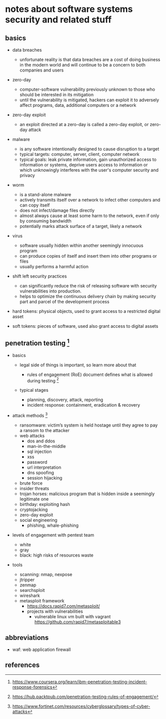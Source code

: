 # notes about software systems security and related stuff

## basics

- data breaches
  - unfortunate reality is that data breaches are a cost of doing business in the modern world 
    and will continue to be a concern to both companies and users

- zero-day
  - computer-software vulnerability previously unknown to those who should be interested in its mitigation
  - until the vulnerability is mitigated, hackers can exploit it to adversely affect programs, data, 
    additional computers or a network

- zero-day exploit 
  - an exploit directed at a zero-day is called a zero-day exploit, or zero-day attack

- malware
  - is any software intentionally designed to cause disruption to a target
  - typical targets: computer, server, client, computer network
  - typical goals: leak private information, gain unauthorized access to information or systems, 
    deprive users access to information or which unknowingly interferes with the user's computer 
    security and privacy

- worm
  - is a stand-alone malware
  - actively transmits itself over a network to infect other computers and can copy itself 
  - does not infect/damage files directly
  - almost always cause at least some harm to the network, even if only by consuming bandwidth
  - potentially marks attack surface of a target, likely a network

- virus
  - software usually hidden within another seemingly innocuous program 
  - can produce copies of itself and insert them into other programs or files
  - usually performs a harmful action

- shift left security practices
  - can significantly reduce the risk of releasing software with security vulnerabilities into production. 
  - helps to optimize the continuous delivery chain by making security part and parcel of the development process

- hard tokens: physical objects, used to grant access to a restricted digital asset
- soft tokens: pieces of software, used also grant access to digital assets


## penetration testing [^2]

- basics
  - legal side of things is important, so learn more about that 
    - rules of engagement (RoE) document defines what is allowed during testing [^1]

  - typical stages
    - planning, discovery, attack, reporting
    - incident response: containment, eradication & recovery

- attack methods [^3]
  - ransomware: victim’s system is held hostage until they agree to pay a ransom to the attacker
  - web attacks
    - dos and ddos
    - man-in-the-middle
    - sql injection
    - xss
    - password
    - url interpretation
    - dns spoofing
    - session hijacking
  - brute force
  - insider threats
  - trojan horses: malicious program that is hidden inside a seemingly legitimate one
  - birthday: exploiting hash
  - cryptojacking
  - zero-day exploit
  - social engineering
    - phishing, whale-phishing
  
- levels of engagement with pentest team
  - white
  - gray
  - black: high risks of resources waste

- tools
  - scanning: nmap, nexpose 
  - jtripper
  - zenmap
  - searchsploit
  - wireshark
  - metasploit framework
    - https://docs.rapid7.com/metasploit/
    - projects with vulnerabilities
      - vulnerable linux vm built with vagrant https://github.com/rapid7/metasploitable3


## abbreviations

- waf: web application firewall


## references

[^1]: https://hub.packtpub.com/penetration-testing-rules-of-engagement/
[^2]: https://www.coursera.org/learn/ibm-penetration-testing-incident-response-forensics
[^3]: https://www.fortinet.com/resources/cyberglossary/types-of-cyber-attacks
